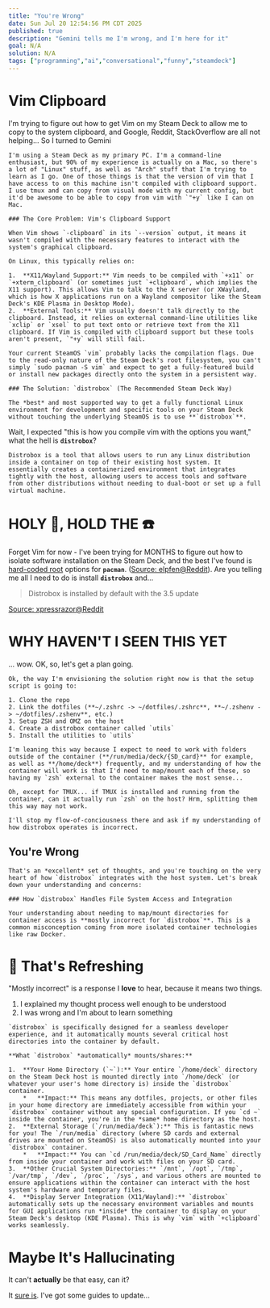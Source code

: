 ```yaml
---
title: "You're Wrong"
date: Sun Jul 20 12:54:56 PM CDT 2025
published: true
description: "Gemini tells me I'm wrong, and I'm here for it"
goal: N/A
solution: N/A
tags: ["programming","ai","conversational","funny","steamdeck"]
---
```

# Vim Clipboard

I'm trying to figure out how to get Vim on my Steam Deck to allow me to copy to the system clipboard, and Google, Reddit, StackOverflow are all not helping... So I turned to Gemini

```flare
I'm using a Steam Deck as my primary PC. I'm a command-line enthusiast, but 90% of my experience is actually on a Mac, so there's a lot of "Linux" stuff, as well as "Arch" stuff that I'm trying to learn as I go. One of those things is that the version of vim that I have access to on this machine isn't compiled with clipboard support. I use tmux and can copy from visual mode with my current config, but it'd be awesome to be able to copy from vim with `"+y` like I can on Mac.
```

```assistant
### The Core Problem: Vim's Clipboard Support

When Vim shows `-clipboard` in its `--version` output, it means it wasn't compiled with the necessary features to interact with the system's graphical clipboard.

On Linux, this typically relies on:

1.  **X11/Wayland Support:** Vim needs to be compiled with `+x11` or `+xterm_clipboard` (or sometimes just `+clipboard`, which implies the X11 support). This allows Vim to talk to the X server (or XWayland, which is how X applications run on a Wayland compositor like the Steam Deck's KDE Plasma in Desktop Mode).
2.  **External Tools:** Vim usually doesn't talk directly to the clipboard. Instead, it relies on external command-line utilities like `xclip` or `xsel` to put text onto or retrieve text from the X11 clipboard. If Vim is compiled with clipboard support but these tools aren't present, `"+y` will still fail.

Your current SteamOS `vim` probably lacks the compilation flags. Due to the read-only nature of the Steam Deck's root filesystem, you can't simply `sudo pacman -S vim` and expect to get a fully-featured build or install new packages directly onto the system in a persistent way.

### The Solution: `distrobox` (The Recommended Steam Deck Way)

The *best* and most supported way to get a fully functional Linux environment for development and specific tools on your Steam Deck without touching the underlying SteamOS is to use **`distrobox`**.
```

Wait, I expected "this is how you compile vim with the options you want," what the hell is **`distrobox`**?

```assistant
Distrobox is a tool that allows users to run any Linux distribution inside a container on top of their existing host system. It essentially creates a containerized environment that integrates tightly with the host, allowing users to access tools and software from other distributions without needing to dual-boot or set up a full virtual machine.
```

# HOLY 🥞, HOLD THE ☎️

Forget Vim for now - I've been trying for MONTHS to figure out how to isolate software installation on the Steam Deck, and the best I've found is [hard-coded root](https://github.com/Flare576/dotfiles/blob/bd1f9638a51f3b7ae2ea1e47699028aa2cd5602f/setup/NIX/steamdeck.sh#L21) options for **`pacman`**. ([Source: elpfen@Reddit](https://www.reddit.com/r/SteamDeck/comments/xgslv9/howto_installing_pacman_packages_in_userspace/)). Are you telling me all I need to do is install **`distrobox`** and...

> Distrobox is installed by default with the 3.5 update

[Source: xpressrazor@Reddit](https://www.reddit.com/r/SteamDeck/comments/191o7ex/comment/kgzela8/)

# WHY HAVEN'T I SEEN THIS YET

... wow. OK, so, let's get a plan going.

```flare
Ok, the way I'm envisioning the solution right now is that the setup script is going to:

1. Clone the repo
2. Link the dotfiles (**~/.zshrc -> ~/dotfiles/.zshrc**, **~/.zshenv -> ~/dotfiles/.zshenv**, etc.)
3. Setup ZSH and OMZ on the host
4. Create a distrobox container called `utils`
5. Install the utilities to `utils`

I'm leaning this way because I expect to need to work with folders outside of the container (**/run/media/deck/{SD_card}** for example, as well as **/home/deck**) frequently, and my understanding of how the container will work is that I'd need to map/mount each of these, so having my `zsh` external to the container makes the most sense...

Oh, except for TMUX... if TMUX is installed and running from the container, can it actually run `zsh` on the host? Hrm, splitting them this way may not work.

I'll stop my flow-of-conciousness there and ask if my understanding of how distrobox operates is incorrect.
```

## You're Wrong

```assistant
That's an *excellent* set of thoughts, and you're touching on the very heart of how `distrobox` integrates with the host system. Let's break down your understanding and concerns:

### How `distrobox` Handles File System Access and Integration

Your understanding about needing to map/mount directories for container access is **mostly incorrect for `distrobox`**. This is a common misconception coming from more isolated container technologies like raw Docker.
```

# 🐐 That's Refreshing

"Mostly incorrect" is a response I **love** to hear, because it means two things.

1. I explained my thought process well enough to be understood
2. I was wrong and I'm about to learn something

```assistant
`distrobox` is specifically designed for a seamless developer experience, and it automatically mounts several critical host directories into the container by default.

**What `distrobox` *automatically* mounts/shares:**

1.  **Your Home Directory (`~`):** Your entire `/home/deck` directory on the Steam Deck host is mounted directly into `/home/deck` (or whatever your user's home directory is) inside the `distrobox` container.
    *   **Impact:** This means any dotfiles, projects, or other files in your home directory are immediately accessible from within your `distrobox` container without any special configuration. If you `cd ~` inside the container, you're in the *same* home directory as the host.
2.  **External Storage (`/run/media/deck`):** This is fantastic news for you! The `/run/media` directory (where SD cards and external drives are mounted on SteamOS) is also automatically mounted into your `distrobox` container.
    *   **Impact:** You can `cd /run/media/deck/SD_Card_Name` directly from inside your container and work with files on your SD card.
3.  **Other Crucial System Directories:** `/mnt`, `/opt`, `/tmp`, `/var/tmp`, `/dev`, `/proc`, `/sys`, and various others are mounted to ensure applications within the container can interact with the host system's hardware and temporary files.
4.  **Display Server Integration (X11/Wayland):** `distrobox` automatically sets up the necessary environment variables and mounts for GUI applications run *inside* the container to display on your Steam Deck's desktop (KDE Plasma). This is why `vim` with `+clipboard` works seamlessly.
```

# Maybe It's Hallucinating

It can't **actually** be that easy, can it?

It [sure is](https://github.com/Flare576/dotfiles/blob/096ce5b6b9efd15fd167ce3ea45305f7fc68a6d2/setup/NIX/steamdeck.sh#L50-L63). I've got some guides to update...
